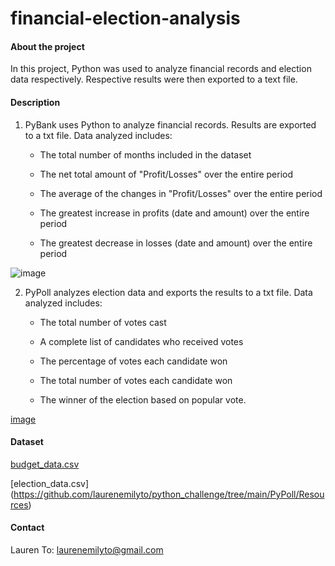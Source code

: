 # financial-election-analysis

#### About the project
In this project, Python was used to analyze financial records and election data respectively. Respective results were then exported to a text file. 

#### Description

  1) PyBank uses Python to analyze financial records. Results are exported to a txt file. Data analyzed includes:

      * The total number of months included in the dataset

      * The net total amount of "Profit/Losses" over the entire period

      * The average of the changes in "Profit/Losses" over the entire period

      * The greatest increase in profits (date and amount) over the entire period

      * The greatest decrease in losses (date and amount) over the entire period

![image](https://user-images.githubusercontent.com/75763314/132065212-a2805e3e-d25b-481a-837f-6576254ccfcc.png)

  2) PyPoll analyzes election data and exports the results to a txt file. Data analyzed includes:

      * The total number of votes cast

      * A complete list of candidates who received votes

      * The percentage of votes each candidate won

      * The total number of votes each candidate won

      * The winner of the election based on popular vote.

[image](https://user-images.githubusercontent.com/75763314/132065823-3e9f7622-c71f-489d-afee-e6dccd838c2b.png)

#### Dataset
[budget_data.csv](https://github.com/laurenemilyto/python_challenge/blob/main/PyBank/Resources/budget_data1.csv) 

[election_data.csv] (https://github.com/laurenemilyto/python_challenge/tree/main/PyPoll/Resources) 

#### Contact
Lauren To: [laurenemilyto@gmail.com](laurenemilyto@gmail.com)
